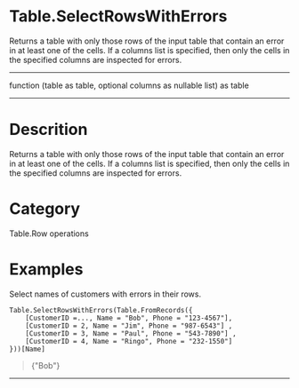 ﻿# Table.SelectRowsWithErrors
Returns a table with only those rows of the input table that contain an error in at least one of the cells. If a columns list is specified, then only the cells in the specified columns are inspected for errors.
***
function (table as table, optional columns as nullable list) as table
***
# Descrition 
Returns a table with only those rows of the input table that contain an error in at least one of the cells. If a columns list is specified, then only the cells in the specified columns are inspected for errors.
# Category 
Table.Row operations
# Examples 
Select names of customers with errors in their rows.
```
Table.SelectRowsWithErrors(Table.FromRecords({
    [CustomerID =..., Name = "Bob", Phone = "123-4567"],
    [CustomerID = 2, Name = "Jim", Phone = "987-6543"] ,
    [CustomerID = 3, Name = "Paul", Phone = "543-7890"] ,
    [CustomerID = 4, Name = "Ringo", Phone = "232-1550"]
}))[Name]
```
> {"Bob"}
***
